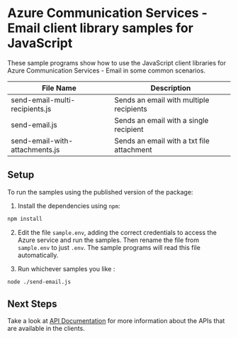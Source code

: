 # Azure Communication Services - Email client library samples for JavaScript

These sample programs show how to use the JavaScript client libraries for Azure Communication Services - Email in some common scenarios.

| **File Name**                      | **Description**                           |
| ---------------------------------- | ----------------------------------------- |
| send-email-multi-recipients.js     | Sends an email with multiple recipients   |
| send-email.js                      | Sends an email with a single recipient    |
| send-email-with-attachments.js     | Sends an email with a txt file attachment |

## Setup

To run the samples using the published version of the package:

1. Install the dependencies using `npm`:

```bash
npm install
```

2. Edit the file `sample.env`, adding the correct credentials to access the Azure service and run the samples. Then rename the file from `sample.env` to just `.env`. The sample programs will read this file automatically.

3. Run whichever samples you like :

```bash
node ./send-email.js
```

## Next Steps

Take a look at [API Documentation][apiref] for more information about the APIs that are available in the clients.

[apiref]: https://docs.microsoft.com/javascript/api/@azure/communication-email

